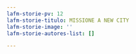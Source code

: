 ```yaml
---
lafm-storie-pv: 12
lafm-storie-titulo: MISSIONE A NEW CITY
lafm-storie-image: ''
lafm-storie-autores-list: []

---
```

